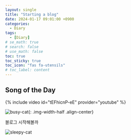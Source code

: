 ```yaml
---
layout: single
title: "Starting a blog"
date: 2024-01-17 09:01:00 +0900
categories:
  - Diary
tags:
  - [Diary]
# se_math: true
# search: false
# use_math: false
toc: true
toc_sticky: true
toc_icon: "fas fa-utensils"
# toc_label: content
---
```


## Song of the Day

{% include video id="tEFhicnP-eE" provider="youtube" %}

![busy-cat](https://media.tenor.com/bxe8Qsx3UusAAAAM/cat.gif){: .img-width-half .align-center}

블로그 시작해볼까

<!-- --- -->

<!-- # Eng -->

<!-- 한줄공지 -->
<!-- **[Notice]** This is important.
{: .notice--success} -->

<!-- 여러줄공지/개요 -->
<!-- <div class="notice">
<h4>Goal</h4>
<ul>
    <li>G1. </li>
    <li>G2. </li>
    <li>G3. </li>
</ul>
</div>
{: .notice--info} -->

<!-- Let's start a **blog**. -->

<!-- ![busy-cat](https://media.tenor.com/bxe8Qsx3UusAAAAM/cat.gif){: .img-width-half .align-center} -->

<!-- 버튼 -->
<!-- [Button](https://mmistakes.github.io/minimal-mistakes/docs/utility-classes){: .btn .btn--danger} -->

<!-- 유투브 -->

<!-- 이미지(절대경로) -->

![sleepy-cat]({{site.url}}/images/2024-01-17-starting-blog/sleepy-cat.gif)

<!-- 코드 -->
<!-- ```python
print("Hello, world!")
``` -->
